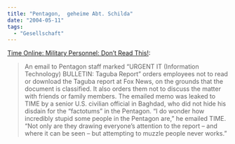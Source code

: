 ```yaml
---
title: "Pentagon,  geheime Abt. Schilda"
date: "2004-05-11"
tags:
  - "Gesellschaft"
---
```


[Time Online: Military Personnel: Don’t Read This!](http://www.time.com/time/world/article/0,8599,634638,00.html):

> An email to Pentagon staff marked “URGENT IT (Information Technology) BULLETIN: Taguba Report” orders employees not to read or download the Taguba report at Fox News, on the grounds that the document is classified. It also orders them not to discuss the matter with friends or family members. The emailed memo was leaked to TIME by a senior U.S. civilian official in Baghdad, who did not hide his disdain for the “factotums” in the Pentagon. “I do wonder how incredibly stupid some people in the Pentagon are,” he emailed TIME. “Not only are they drawing everyone’s attention to the report – and where it can be seen – but attempting to muzzle people never works.”
